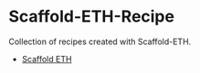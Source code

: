 # Scaffold-ETH-Recipe

Collection of recipes created with Scaffold-ETH.

- [Scaffold ETH](https://docs.scaffoldeth.io/)
